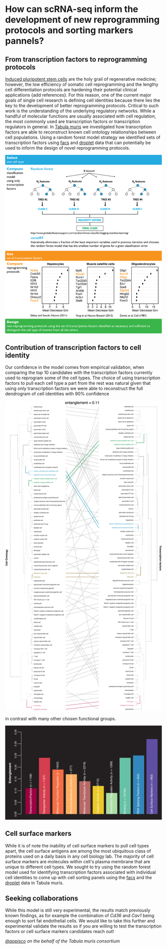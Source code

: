 # How can scRNA-seq inform the development of new reprogramming protocols and sorting markers pannels?

## From transcription factors to reprogramming protocols
[Induced pluripotent stem cells](https://www.eurostemcell.org/ips-cells-and-reprogramming-turn-any-cell-body-stem-cell) are the holy grail of regenerative medicine; however, the low efficiency of somatic cell reprogramming and the lengthy cell differentiation protocols are hardening their potential clinical applications {add references}. For this reason, one of the current major goals of single cell research is defining cell identities because there lies the key to the development of better reprogramming protocols. Critical to such work is the understanding of the underlying regulatory networks. While a handful of molecular functions are usually associated with cell regulation, the most commonly used are transcription factors or transcription regulators in general. In [Tabula muris](https://www.nature.com/articles/s41586-018-0590-4) we investigated how transcription factors are able to reconstruct known cell ontology relationships between cell populations. Using a random forest model strategy we identified sets of transcription factors using [facs](https://static-content.springer.com/esm/art%3A10.1038%2Fs41586-018-0590-4/MediaObjects/41586_2018_590_MOESM8_ESM.xlsx) and [droplet](../files/rf.model.one.vs.all.cellsurfacemarkers.droplet.xlsx) data that can potentially be used to inform the design of novel reprogramming protocols.


![Random forest model using transcription factors](../images/reprogramming-direct-diff/rf_tfs_summary.png)


## Contribution of transcription factors to cell identity
Our confidence in the model comes from empirical validation, when comparing the top 10 candidates with the transcription factors currently used to reprogram some of the cell types. The choice of using transcription factors to pull each cell type a part from the rest was natural given that using only transcription factors we were able to reconstruct the full dendrogram of cell identities with 90\% confidence

![Tanglegram transcription factors](../images/reprogramming-direct-diff/rf_tfs_entanglements.png)

in contrast with many other chosen functional groups.

![Entanglements](../images/reprogramming-direct-diff/rf_entanglements.png)

## Cell surface markers
While it is of note the inability of cell surface markers to pull cell types apart, the cell surface antigens are among the most ubiquitous class of proteins used on a daily basis in any cell biology lab. The majority of cell surface markers are molecules within cell's plasma membrane that are unique to different cell types. We sought to try using the random forest model used for identifying transcription factors associated with individual cell identities to come up with cell sorting panels using the [facs](../files/rf.model.one.vs.all.cellsurfacemarkers.facs.xlsx) and the [droplet](../files/rf.model.one.vs.all.cellsurfacemarkers.droplet.xlsx) data in Tabula muris.


## Seeking collaborations
While this model is still very experimental, the results match previously known findings, as for example the combination of *Cd36* and *Cav1* being enough to sort fat endothelial cells. We would like to take this further and experimental validate the results so if you are willing to test the transcription factors or cell surface markers candidates reach out!

*[@aopisco](https://github.com/aopisco) on the behalf of the Tabula muris consortium*
